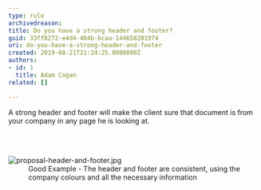 ```yaml
---
type: rule
archivedreason: 
title: Do you have a strong header and footer?
guid: 33ff8272-e4d4-404b-bcaa-144658201974
uri: do-you-have-a-strong-header-and-footer
created: 2019-08-21T21:24:25.0000000Z
authors:
- id: 1
  title: Adam Cogan
related: []

---
```



<p class="ssw15-rteElement-P">A strong header and footer will make the client sure that document is from your company in any page he is looking at.​<br></p>
<br><excerpt class='endintro'></excerpt><br>
<dl class="goodImage"><dt><img src="/PublishingImages/proposal-header-and-footer.jpg" alt="proposal-header-and-footer.jpg" />​<br></dt><dd>Good Example - The header and footer are consistent, using the company colours and all the necessary information</dd></dl>


